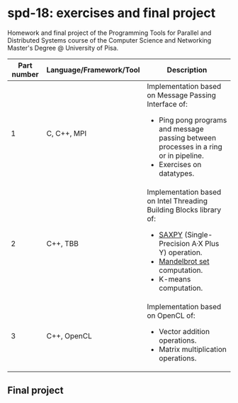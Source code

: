# spd-18: exercises and final project
Homework and final project of the Programming Tools for Parallel and Distributed Systems course of the Computer Science and Networking Master's Degree @ University of Pisa.

| <b>Part number</b> | <b>Language/Framework/Tool</b> | <b>Description</b> |
| ---------- | ----------------------- | ----------- |
| 1 | C, C++, MPI | Implementation based on Message Passing Interface of: <ul><li>Ping pong programs and message passing between processes in a ring or in pipeline.</li><li>Exercises on datatypes.</li></ul> |
| 2 | C++, TBB | Implementation based on Intel Threading Building Blocks library of: <ul><li>[SAXPY](https://en.wikipedia.org/wiki/Basic_Linear_Algebra_Subprograms#Level_1) (Single-Precision A·X Plus Y) operation.</li><li>[Mandelbrot set](https://en.wikipedia.org/wiki/Mandelbrot_set) computation.</li><li>K-means computation.</li></ul> |
| 3 | C++, OpenCL | Implementation based on OpenCL of: <ul><li>Vector addition operations.</li><li>Matrix multiplication operations.</li></ul> |

## Final project
